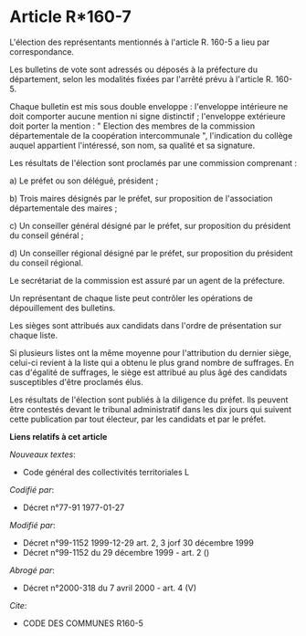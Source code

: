 # Article R*160-7

L'élection des représentants mentionnés à l'article R. 160-5 a lieu par correspondance.

Les bulletins de vote sont adressés ou déposés à la préfecture du département, selon les modalités fixées par l'arrêté prévu
à l'article R. 160-5.

Chaque bulletin est mis sous double enveloppe : l'enveloppe intérieure ne doit comporter aucune mention ni signe distinctif ;
l'enveloppe extérieure doit porter la mention : " Election des membres de la commission départementale de la coopération
intercommunale ", l'indication du collège auquel appartient l'intéressé, son nom, sa qualité et sa signature.

Les résultats de l'élection sont proclamés par une commission comprenant :

a) Le préfet ou son délégué, président ;

b) Trois maires désignés par le préfet, sur proposition de l'association départementale des maires ;

c) Un conseiller général désigné par le préfet, sur proposition du président du conseil général ;

d) Un conseiller régional désigné par le préfet, sur proposition du président du conseil régional.

Le secrétariat de la commission est assuré par un agent de la préfecture.

Un représentant de chaque liste peut contrôler les opérations de dépouillement des bulletins.

Les sièges sont attribués aux candidats dans l'ordre de présentation sur chaque liste.

Si plusieurs listes ont la même moyenne pour l'attribution du dernier siège, celui-ci revient à la liste qui a obtenu le plus
grand nombre de suffrages. En cas d'égalité de suffrages, le siège est attribué au plus âgé des candidats susceptibles d'être
proclamés élus.

Les résultats de l'élection sont publiés à la diligence du préfet. Ils peuvent être contestés devant le tribunal
administratif dans les dix jours qui suivent cette publication par tout électeur, par les candidats et par le préfet.

**Liens relatifs à cet article**

_Nouveaux textes_:

  - Code général des collectivités territoriales L

_Codifié par_:

  - Décret n°77-91 1977-01-27

_Modifié par_:

  - Décret n°99-1152 1999-12-29 art. 2, 3 jorf 30 décembre 1999
  - Décret n°99-1152 du 29 décembre 1999 - art. 2 ()

_Abrogé par_:

  - Décret n°2000-318 du 7 avril 2000 - art. 4 (V)

_Cite_:

  - CODE DES COMMUNES R160-5
